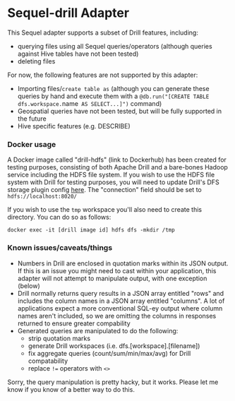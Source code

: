 # Sequel-drill Adapter

This Sequel adapter supports a subset of Drill features, including:

* querying files using all Sequel queries/operators (although queries against Hive tables have not been tested)
* deleting files

For now, the following features are not supported by this adapter:

* Importing files/`create table as` (although you can generate these queries by hand and execute them with a `@db.run("[CREATE TABLE dfs.workspace.`name` AS SELECT...]")` command) 
* Geospatial queries have not been tested, but will be fully supported in the future
* Hive specific features (e.g. DESCRIBE)

### Docker usage

A Docker image called "drill-hdfs" (link to Dockerhub) has been created for testing purposes, consisting of both Apache Drill and a bare-bones Hadoop service including the HDFS file system. If you wish to use the HDFS file system with Drill for testing purposes, you will need to update Drill's DFS storage plugin config [here](http://localhost:8047/storage/dfs). The "connection" field should be set to `hdfs://localhost:8020/`

If you wish to use the `tmp` workspace you'll also need to create this directory. You can do so as follows:

```
docker exec -it [drill image id] hdfs dfs -mkdir /tmp
```

### Known issues/caveats/things

* Numbers in Drill are enclosed in quotation marks within its JSON output. If this is an issue you might need to cast within your application, this adapter will not attempt to manipulate output, with one exception (below)
* Drill normally returns query results in a JSON array entitled "rows" and includes the column names in a JSON array entitled "columns". A lot of applications expect a more conventional SQL-ey output where column names aren't included, so we are omitting the columns in responses returned to ensure greater compability
* Generated queries are manipulated to do the following:
  * strip quotation marks
  * generate Drill workspaces (i.e. dfs.[workspace].[filename])
  * fix aggregate queries (count/sum/min/max/avg) for Drill compatability
  * replace `!=` operators with `<>`
  
Sorry, the query manipulation is pretty hacky, but it works. Please let me know if you know of a better way to do this.